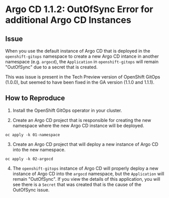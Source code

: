 # Argo CD 1.1.2: OutOfSync Error for additional Argo CD Instances

## Issue

When you use the default instance of Argo CD that is deployed in the `openshift-gitops` namespace to create a new Argo CD intance in another namespace (e.g. `argocd`), the `Application` in `openshift-gitops` will remain "OutOfSync" due to a secret that is created.

This was issue is present in the Tech Preview version of OpenShift GitOps (1.0.0), but seemed to have been fixed in the GA version (1.1.0 and 1.1.1).

## How to Reproduce

1. Install the OpenShift GitOps operator in your cluster.

2. Create an Argo CD project that is responsible for creating the new namespace where the new Argo CD instance will be deployed.

```
oc apply -k 01-namespace
```

3. Create an Argo CD project that will deploy a new instance of Argo CD into the new namespace.

```
oc apply -k 02-argocd
```

4. The `openshift-gitops` instance of Argo CD will properly deploy a new instance of Argo CD into the `argocd` namespace, but the `Application` will remain "OutOfSync".  If you view the details of this application, you will see there is a `Secret` that was created that is the cause of the OutOfSync issue.

